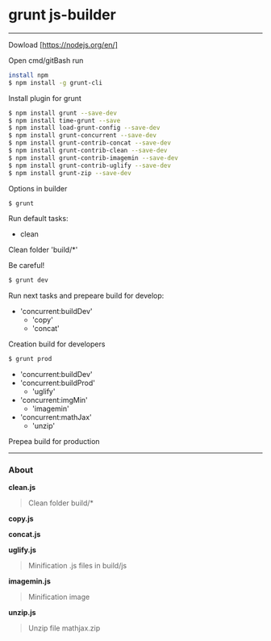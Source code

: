 # grunt js-builder
****
Dowload [https://nodejs.org/en/]

Open cmd/gitBash run
```sh
install npm
$ npm install -g grunt-cli
```
Install plugin for grunt
```sh
$ npm install grunt --save-dev
$ npm install time-grunt --save
$ npm install load-grunt-config --save-dev
$ npm install grunt-concurrent --save-dev
$ npm install grunt-contrib-concat --save-dev
$ npm install grunt-contrib-clean --save-dev
$ npm install grunt-contrib-imagemin --save-dev
$ npm install grunt-contrib-uglify --save-dev
$ npm install grunt-zip --save-dev
```
Options in builder
```sh
$ grunt
```
Run default tasks:
- clean

Clean folder 'build/*'

Be careful!
```sh
$ grunt dev
```
Run next tasks and prepeare build for develop:

- 'concurrent:buildDev'
  - 'copy'
  - 'concat'

Creation build for developers
```sh
$ grunt prod
```
- 'concurrent:buildDev'
- 'concurrent:buildProd'
   - 'uglify'
- 'concurrent:imgMin'
   - 'imagemin'
- 'concurrent:mathJax'
   - 'unzip'

Prepea build for production
****
### About
**clean.js**
>Clean folder build/*

**copy.js**
>

**concat.js**
>

**uglify.js**
>Minification .js files in build/js

**imagemin.js**
>Minification image

**unzip.js**
>Unzip file mathjax.zip
